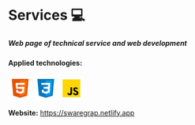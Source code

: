 # Services 	:computer:

##### Web page of technical service and web development
#### Applied technologies: 

![](img/html.png) 
![](img/css3.png) 
![](img/javascript.png) 

__Website:__ <https://swaregrap.netlify.app>